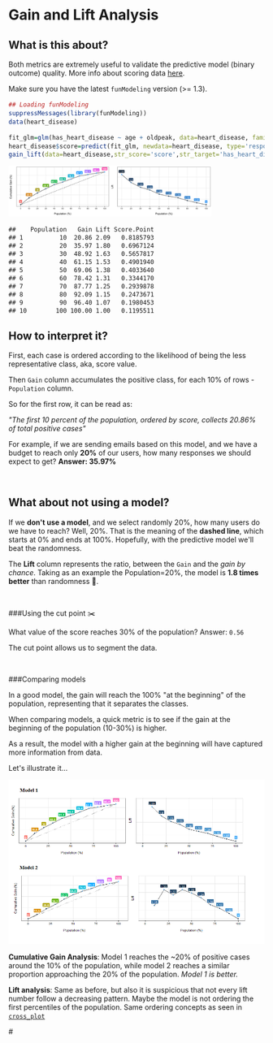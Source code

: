 

# Gain and Lift Analysis

## What is this about?

Both metrics are extremely useful to validate the predictive model (binary outcome) quality. More info about scoring data <a href="http://livebook.datascienceheroes.com/scoring/scoring.html">here</a>.

Make sure you have the latest `funModeling` version (>= 1.3).


```r
## Loading funModeling
suppressMessages(library(funModeling)) 
data(heart_disease)
```


```r
fit_glm=glm(has_heart_disease ~ age + oldpeak, data=heart_disease, family = binomial)
heart_disease$score=predict(fit_glm, newdata=heart_disease, type='response')
gain_lift(data=heart_disease,str_score='score',str_target='has_heart_disease')
```

<img src="figure/unnamed-chunk-2-1.png" title="plot of chunk unnamed-chunk-2" alt="plot of chunk unnamed-chunk-2" width="400px" />

```
##    Population   Gain Lift Score.Point
## 1          10  20.86 2.09   0.8185793
## 2          20  35.97 1.80   0.6967124
## 3          30  48.92 1.63   0.5657817
## 4          40  61.15 1.53   0.4901940
## 5          50  69.06 1.38   0.4033640
## 6          60  78.42 1.31   0.3344170
## 7          70  87.77 1.25   0.2939878
## 8          80  92.09 1.15   0.2473671
## 9          90  96.40 1.07   0.1980453
## 10        100 100.00 1.00   0.1195511
```

## How to interpret it?

First, each case is ordered according to the likelihood of being the less representative class, aka, score value.

Then `Gain` column accumulates the positive class, for each 10% of rows - `Population` column.

So for the first row, it can be read as:

_"The first 10 percent of the population, ordered by score, collects 20.86% of total positive cases"_

For example, if we are sending emails based on this model, and we have a budget to reach only **20%** of our users, how many responses we should expect to get?  **Answer: 35.97%**

<br>

## What about not using a model?

If we **don't use a model**, and we select randomly 20%, how many users do we have to reach? Well, 20%. That is the meaning of the **dashed line**, which starts at 0% and ends at 100%. Hopefully, with the predictive model we'll beat the randomness.


The **Lift** column represents the ratio, between the `Gain` and the _gain by chance_. Taking as an example the Population=20%, the model is **1.8 times better** than randomness 💪.

<br>

###Using the cut point :scissors:

What value of the score reaches 30% of the population? 
Answer: `0.56`

The cut point allows us to segment the data.



<br>

###Comparing models

In a good model, the gain will reach the 100% "at the beginning" of the population, representing that it separates the classes.

When comparing models, a quick metric is to see if the gain at the beginning of the population (10-30%) is higher.  

As a result, the model with a higher gain at the beginning will have captured more information from data.

Let's illustrate it...

<a href="http://datascienceheroes.com/img/blog/model_comparison.png" target="blank"> <img src='model_comparison.png' width='600px'> </a>




**Cumulative Gain Analysis**: Model 1 reaches the ~20% of positive cases around the 10% of the population, while model 2 reaches a similar proportion approaching the 20% of the population. _Model 1 is better._

**Lift analysis**: Same as before, but also it is suspicious that not every lift number follow a decreasing pattern. Maybe the model is not ordering the first percentiles of the population.
 Same ordering concepts as seen in <a href="http://livebook.datascienceheroes.com/selecting_best_variables/cross_plot.html">`cross_plot`</a>

#<br>

